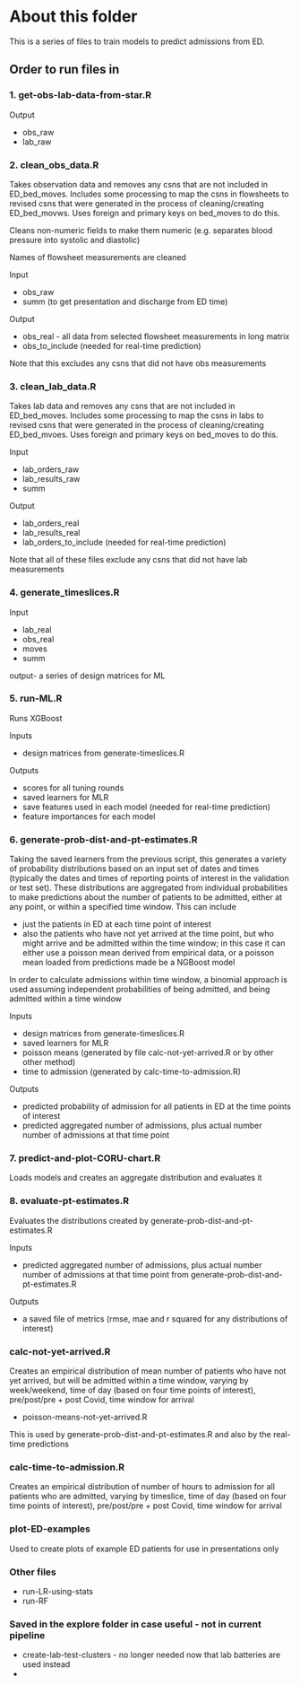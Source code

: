 # About this folder

This is a series of files to train models to predict admissions from ED. 

## Order to run files in

### 1. get-obs-lab-data-from-star.R

Output
- obs_raw 
- lab_raw

### 2. clean_obs_data.R

Takes observation data and removes any csns that are not included in ED_bed_moves. Includes some processing to map the csns in flowsheets to revised csns that were generated in the process of cleaning/creating ED_bed_movws. Uses foreign and primary keys on bed_moves to do this.

Cleans non-numeric fields to make them numeric (e.g. separates blood pressure into systolic and diastolic)

Names of flowsheet measurements are cleaned

Input
- obs_raw 
- summ (to get presentation and discharge from ED time)

Output
- obs_real - all data from selected flowsheet measurements in long matrix
- obs_to_include (needed for real-time prediction)

Note that this excludes any csns that did not have obs measurements


### 3. clean_lab_data.R

Takes lab data and removes any csns that are not included in ED_bed_moves. Includes some processing to map the csns in labs to revised csns that were generated in the process of cleaning/creating ED_bed_mvoes. Uses foreign and primary keys on bed_moves to do this.

Input
- lab_orders_raw 
- lab_results_raw
- summ

Output
- lab_orders_real
- lab_results_real
- lab_orders_to_include (needed for real-time prediction)

Note that all of these files exclude any csns that did not have lab measurements

### 4. generate_timeslices.R

Input
- lab_real
- obs_real
- moves
- summ

output- a series of design matrices for ML

### 5.  run-ML.R

Runs XGBoost

Inputs
- design matrices from generate-timeslices.R

Outputs
- scores for all tuning rounds
- saved learners for MLR
- save features used in each model (needed for real-time prediction)
- feature importances for each model

### 6. generate-prob-dist-and-pt-estimates.R

Taking the saved learners from the previous script, this generates a variety of probability distributions based on an input set of dates and times (typically the dates and times of reporting points of interest in the validation or test set). These distributions are aggregated from individual probabilities to make predictions about the number of patients to be admitted, either at any point, or within a specified time window. This can include

- just the patients in ED at each time point of interest
- also the patients who have not yet arrived at the time point, but who might arrive and be admitted within the time window; in this case it can either use a poisson mean derived from empirical data, or a poisson mean loaded from predictions made be a NGBoost model

In order to calculate admissions within time window, a binomial approach is used assuming independent probabilities of being admitted, and being admitted within a time window

Inputs
- design matrices from generate-timeslices.R
- saved learners for MLR
- poisson means (generated by file calc-not-yet-arrived.R or by other other method)
- time to admission (generated by calc-time-to-admission.R)

Outputs
- predicted probability of admission for all patients in ED at the time points of interest
- predicted aggregated number of admissions, plus actual number number of admissions at that time point

### 7. predict-and-plot-CORU-chart.R

Loads models and creates an aggregate distribution and evaluates it

### 8. evaluate-pt-estimates.R

Evaluates the distributions created by generate-prob-dist-and-pt-estimates.R

Inputs
- predicted aggregated number of admissions, plus actual number number of admissions at that time point from generate-prob-dist-and-pt-estimates.R

Outputs
- a saved file of metrics (rmse, mae and r squared for any distributions of interest)

### calc-not-yet-arrived.R

Creates an empirical distribution of mean number of patients who have not yet arrived, but will be admitted within a time window, varying by week/weekend, time of day (based on four time points of interest), pre/post/pre + post Covid, time window for arrival

- poisson-means-not-yet-arrived.R

This is used by generate-prob-dist-and-pt-estimates.R and also by the real-time predictions

### calc-time-to-admission.R

Creates an empirical distribution of number of hours to admission for all patients who are admitted, varying by timeslice, time of day (based on four time points of interest), pre/post/pre + post Covid, time window for arrival

### plot-ED-examples

Used to create plots of example ED patients for use in presentations only

### Other files 

- run-LR-using-stats
- run-RF

### Saved in the explore folder in case useful - not in current pipeline

- create-lab-test-clusters - no longer needed now that lab batteries are used instead
- 
